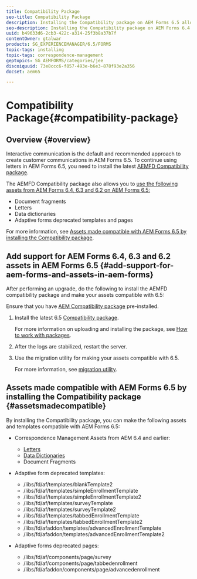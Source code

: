 ```yaml
---
title: Compatibility Package
seo-title: Compatibility Package
description: Installing the Compatibility package on AEM Forms 6.5 allows you to use the Correspondence Management assets from AEM Forms 6.4 and earlier versions and deprecated adaptive forms templates and pages 
seo-description: Installing the Compatibility package on AEM Forms 6.4 allows you to use the Correspondence Management assets from AEM Forms 6.4 and deprecated adaptive forms templates and pages
uuid: b49633d6-2cb3-422c-a314-25f3b8a37b7f
contentOwner: gtalwar
products: SG_EXPERIENCEMANAGER/6.5/FORMS
topic-tags: installing
topic-tags: correspondence-management
geptopics: SG_AEMFORMS/categories/jee
discoiquuid: 73e8ccc6-f857-493e-b6e3-878f93e2a356
docset: aem65

---
```


# Compatibility Package{#compatibility-package}

## Overview {#overview}

Interactive communication is the default and recommended approach to create customer communications in AEM Forms 6.5. To continue using letters in AEM Forms 6.5, you need to install the latest [AEMFD Compatibility package](https://helpx.adobe.com/aem-forms/kb/aem-forms-releases.html).

The AEMFD Compatibility package also allows you to [use the following assets from AEM Forms 6.4, 6.3 and 6.2 on AEM Forms 6.5:](../../forms/using/compatibility-package.md#add-support-for-aem-forms-and-assets-in-aem-forms)

* Document fragments
* Letters
* Data dictionaries
* Adaptive forms deprecated templates and pages

For more information, see [Assets made compatible with AEM Forms 6.5 by installing the Compatibility package](../../forms/using/compatibility-package.md#assetsmadecompatible).

## Add support for AEM Forms 6.4, 6.3 and 6.2 assets in AEM Forms 6.5 {#add-support-for-aem-forms-and-assets-in-aem-forms}

After performing an upgrade, do the following to install the AEMFD compatibility package and make your assets compatible with 6.5:

Ensure that you have [AEM Compatibility package](https://helpx.adobe.com/aem-forms/kb/aem-forms-releases.html) pre-installed.

1. Install the latest 6.5 [Compatibility package](https://helpx.adobe.com/aem-forms/kb/aem-forms-releases.html).

   For more information on uploading and installing the package, see [How to work with packages](/help/sites-administering/package-manager.md).

1. After the logs are stabilized, restart the server. 
1. Use the migration utility for making your assets compatible with 6.5.

   For more information, see [migration utility](../../forms/using/migration-utility.md).

## Assets made compatible with AEM Forms 6.5 by installing the Compatibility package {#assetsmadecompatible}

By installing the Compatibility package, you can make the following assets and templates compatible with AEM Forms 6.5:

* Correspondence Management Assets from AEM 6.4 and earlier:

    * [Letters](../../forms/using/create-letter.md)
    * [Data Dictionaries](/forms/using/data-dictionary.html?cq_ck=1519292756160)
    * Document Fragments

* Adaptive form deprecated templates:

    * /libs/fd/af/templates/blankTemplate2
    * /libs/fd/af/templates/simpleEnrollmentTemplate
    * /libs/fd/af/templates/simpleEnrollmentTemplate2
    * /libs/fd/af/templates/surveyTemplate
    * /libs/fd/af/templates/surveyTemplate2
    * /libs/fd/af/templates/tabbedEnrollmentTemplate
    * /libs/fd/af/templates/tabbedEnrollmentTemplate2
    * /libs/fd/afaddon/templates/advancedEnrollmentTemplate
    * /libs/fd/afaddon/templates/advancedEnrollmentTemplate2

* Adaptive forms deprecated pages:

    * /libs/fd/af/components/page/survey
    * /libs/fd/af/components/page/tabbedenrollment
    * /libs/fd/afaddon/components/page/advancedenrollment

